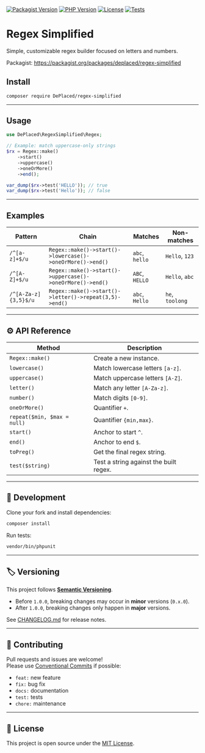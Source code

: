 [![Packagist Version](https://img.shields.io/packagist/v/deplaced/regex-simplified?label=version)](https://packagist.org/packages/deplaced/regex-simplified)
[![PHP Version](https://img.shields.io/packagist/php-v/deplaced/regex-simplified?color=blue)](https://packagist.org/packages/deplaced/regex-simplified)
[![License](https://img.shields.io/github/license/DePlaced/regex-simplified.svg?color=orange)](LICENSE)
[![Tests](https://github.com/DePlaced/regex-simplified/actions/workflows/tests.yml/badge.svg)](https://github.com/DePlaced/regex-simplified/actions)

# Regex Simplified
Simple, customizable regex builder focused on letters and numbers. 

Packagist: https://packagist.org/packages/deplaced/regex-simplified

## Install
```bash
composer require DePlaced/regex-simplified
```

---

## Usage
```php
use DePlaced\RegexSimplified\Regex;

// Example: match uppercase-only strings
$rx = Regex::make()
    ->start()
    ->uppercase()
    ->oneOrMore()
    ->end();

var_dump($rx->test('HELLO')); // true
var_dump($rx->test('Hello')); // false
```

---

## Examples
| Pattern | Chain | Matches | Non-matches |
|----------|--------|----------|--------------|
| `/^[a-z]+$/u` | `Regex::make()->start()->lowercase()->oneOrMore()->end()` | `abc`, `hello` | `Hello`, `123` |
| `/^[A-Z]+$/u` | `Regex::make()->start()->uppercase()->oneOrMore()->end()` | `ABC`, `HELLO` | `Hello`, `abc` |
| `/^[A-Za-z]{3,5}$/u` | `Regex::make()->start()->letter()->repeat(3,5)->end()` | `abc`, `Hello` | `he`, `toolong` |

---

## ⚙️ API Reference
| Method | Description |
|---------|--------------|
| `Regex::make()` | Create a new instance. |
| `lowercase()` | Match lowercase letters `[a-z]`. |
| `uppercase()` | Match uppercase letters `[A-Z]`. |
| `letter()` | Match any letter `[A-Za-z]`. |
| `number()` | Match digits `[0-9]`. |
| `oneOrMore()` | Quantifier `+`. |
| `repeat($min, $max = null)` | Quantifier `{min,max}`. |
| `start()` | Anchor to start `^`. |
| `end()` | Anchor to end `$`. |
| `toPreg()` | Get the final regex string. |
| `test($string)` | Test a string against the built regex. |

---

## 🧩 Development
Clone your fork and install dependencies:
```bash
composer install
```

Run tests:
```bash
vendor/bin/phpunit
```

---

## 🏷️ Versioning
This project follows **[Semantic Versioning](https://semver.org/)**.  
- Before `1.0.0`, breaking changes may occur in **minor** versions (`0.x.0`).  
- After `1.0.0`, breaking changes only happen in **major** versions.

See [CHANGELOG.md](CHANGELOG.md) for release notes.

---

## 🤝 Contributing
Pull requests and issues are welcome!  
Please use [Conventional Commits](https://www.conventionalcommits.org/) if possible:
- `feat:` new feature  
- `fix:` bug fix  
- `docs:` documentation  
- `test:` tests  
- `chore:` maintenance

---

## 📄 License
This project is open source under the [MIT License](LICENSE).
